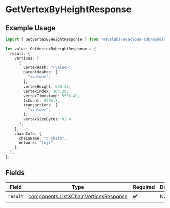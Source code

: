 # GetVertexByHeightResponse

## Example Usage

```typescript
import { GetVertexByHeightResponse } from "@avalabs/avacloud-sdk/models/operations";

let value: GetVertexByHeightResponse = {
  result: {
    vertices: [
      {
        vertexHash: "<value>",
        parentHashes: [
          "<value>",
        ],
        vertexHeight: 630.38,
        vertexIndex: 164.29,
        vertexTimestamp: 5556.49,
        txCount: 9295.3,
        transactions: [
          "<value>",
        ],
        vertexSizeBytes: 92.4,
      },
    ],
    chainInfo: {
      chainName: "c-chain",
      network: "fuji",
    },
  },
};
```

## Fields

| Field                                                                                          | Type                                                                                           | Required                                                                                       | Description                                                                                    |
| ---------------------------------------------------------------------------------------------- | ---------------------------------------------------------------------------------------------- | ---------------------------------------------------------------------------------------------- | ---------------------------------------------------------------------------------------------- |
| `result`                                                                                       | [components.ListXChainVerticesResponse](../../models/components/listxchainverticesresponse.md) | :heavy_check_mark:                                                                             | N/A                                                                                            |
